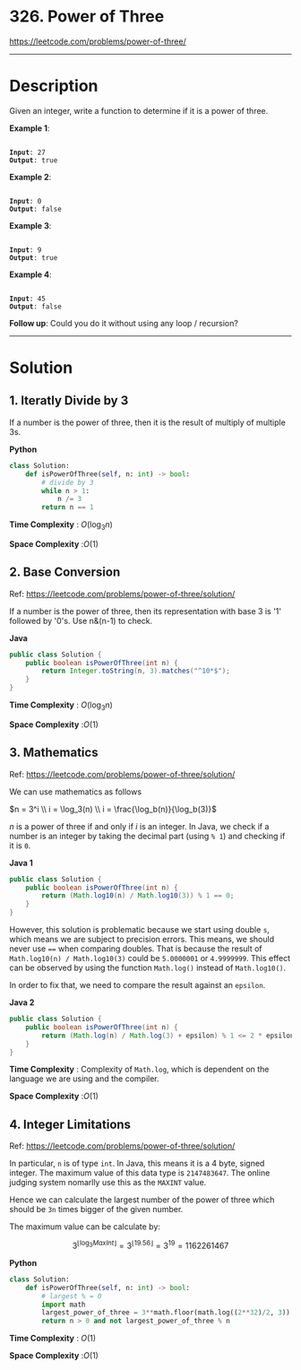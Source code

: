 # 326. Power of Three

https://leetcode.com/problems/power-of-three/

---

# Description

Given an integer, write a function to determine if it is a power of three.

**Example 1**:

<pre><code>
<b>Input</b>: 27
<b>Output</b>: true
</code></pre>

**Example 2**:

<pre><code>
<b>Input</b>: 0
<b>Output</b>: false
</code></pre>

**Example 3**:

<pre><code>
<b>Input</b>: 9
<b>Output</b>: true
</code></pre>

**Example 4**:

<pre><code>
<b>Input</b>: 45
<b>Output</b>: false
</code></pre>

**Follow up**:
Could you do it without using any loop / recursion?

---

# Solution

## 1. Iteratly Divide by 3

If a number is the power of three, then it is the result of multiply of multiple 3s.

**Python**
```python
class Solution:
    def isPowerOfThree(self, n: int) -> bool:
        # divide by 3
        while n > 1:
            n /= 3
        return n == 1
```

**Time Complexity** : $O(\log_{3}{n})$

**Space Complexity** :$O(1)$

## 2. Base Conversion

Ref: https://leetcode.com/problems/power-of-three/solution/

If a number is the power of three, then its representation with base 3 is '1' followed by '0's. Use n&(n-1) to check.

**Java**
```java
public class Solution {
    public boolean isPowerOfThree(int n) {
        return Integer.toString(n, 3).matches("^10*$");
    }
}
```

**Time Complexity** : $O(\log_{3}{n})$

**Space Complexity** :$O(1)$

## 3. Mathematics

Ref: https://leetcode.com/problems/power-of-three/solution/

We can use mathematics as follows

$n = 3^i \\ i = \log_3(n) \\ i = \frac{\log_b(n)}{\log_b(3)}$

$n$ is a power of three if and only if $i$ is an integer. In Java, we check if a number is an integer by taking the decimal part (using `% 1`) and checking if it is `0`. 

**Java 1**
```java
public class Solution {
    public boolean isPowerOfThree(int n) {
        return (Math.log10(n) / Math.log10(3)) % 1 == 0;
    }
}
```

However, this solution is problematic because we start using double `s`, which means we are subject to precision errors. This means, we should never use `==` when comparing doubles. That is because the result of `Math.log10(n) / Math.log10(3)` could be `5.0000001` or `4.9999999`. This effect can be observed by using the function `Math.log()` instead of `Math.log10()`.

In order to fix that, we need to compare the result against an `epsilon`.

**Java 2**
```java
public class Solution {
    public boolean isPowerOfThree(int n) {
        return (Math.log(n) / Math.log(3) + epsilon) % 1 <= 2 * epsilon;
    }
}
```

**Time Complexity** : Complexity of `Math.log`, which is dependent on the language we are using and the compiler.

**Space Complexity** :$O(1)$

## 4. Integer Limitations

Ref: https://leetcode.com/problems/power-of-three/solution/

In particular, `n` is of type `int`. In Java, this means it is a 4 byte, signed integer. The maximum value of this data type is `2147483647`. The online judging system nomarlly use this as the `MAXINT` value.

Hence we can calculate the largest number of the power of three which should be `3n` times bigger of the given number. 

The maximum value can be calculate by:

$$3^{\lfloor{}\log_3{MaxInt}\rfloor{}} = 3^{\lfloor{}19.56\rfloor{}} = 3^{19} = 1162261467$$

**Python**
```python
class Solution:
    def isPowerOfThree(self, n: int) -> bool:
        # largest % = 0
        import math
        largest_power_of_three = 3**math.floor(math.log((2**32)/2, 3))
        return n > 0 and not largest_power_of_three % n
```

**Time Complexity** : $O(1)$

**Space Complexity** :$O(1)$